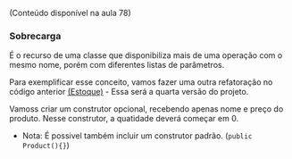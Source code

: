 (Conteúdo disponível na aula 78)

### Sobrecarga
É o recurso de uma classe que disponibiliza mais de uma operação com o mesmo nome, porém com diferentes listas de parâmetros.

Para exemplificar esse conceito, vamos fazer uma outra refatoração no código anterior [(Estoque)](https://github.com/biaProjects/java-couse-udemy/tree/master/2%20-%20Object-Oriented%20Programming%20-%20Part1/b%20-%20Constructor-this-overloading-encapsulation/a%20-%20Constructors) - Essa será a quarta versão do projeto.

Vamoss criar um construtor opcional, recebendo apenas nome e preço do produto. Nesse construtor, a quatidade deverá começar em 0.
- Nota: É possivel também incluir um construtor padrão. (`public Product(){}`)
